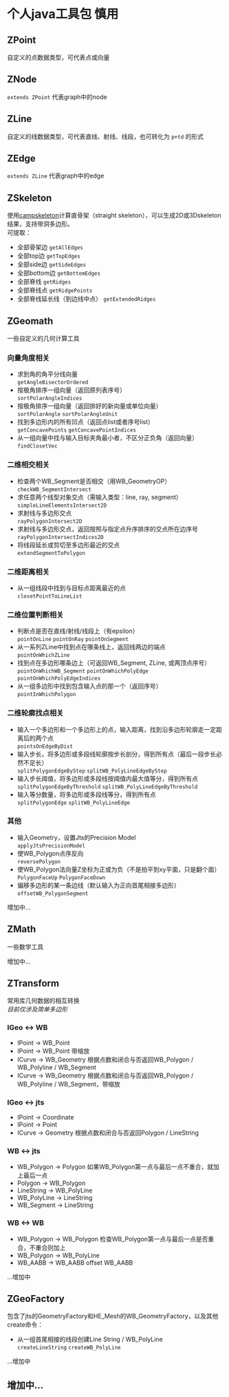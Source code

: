 # 个人java工具包 慎用
## **ZPoint**
自定义的点数据类型，可代表点或向量
## **ZNode**
`extends ZPoint` 代表graph中的node
## **ZLine**
自定义的线数据类型，可代表直线、射线、线段，也可转化为 `p+td` 的形式
## **ZEdge**
`extends ZLine` 代表graph中的edge
## **ZSkeleton**
使用[campskeleton](https://github.com/twak/campskeleton "campskeleton")计算直骨架（straight skeleton），可以生成2D或3Dskeleton结果，支持带洞多边形。  
可提取：
* 全部骨架边 `getAllEdges`
* 全部top边 `getTopEdges`
* 全部side边 `getSideEdges`
* 全部bottom边 `getBottomEdges`
* 全部脊线 `getRidges`
* 全部脊线点 `getRidgePoints`
* 全部脊线延长线（到边线中点） `getExtendedRidges`
## **ZGeomath**
一些自定义的几何计算工具
### 向量角度相关
 * 求到角的角平分线向量  
 `getAngleBisectorOrdered`
 * 按极角排序一组向量（返回原列表序号）  
 `sortPolarAngleIndices`
 * 按极角排序一组向量（返回排好的新向量或单位向量）  
 `sortPolarAngle` `sortPolarAngleUnit`
 * 找到多边形内的所有凹点（返回点list或者序号list）  
 `getConcavePoints` `getConcavePointIndices`
 * 从一组向量中找与输入目标夹角最小者，不区分正负角（返回向量）   
 `findClosetVec`
 ### 二维相交相关
 * 检查两个WB_Segment是否相交（用WB_GeometryOP）   
 `checkWB_SegmentIntersect`
 * 求任意两个线型对象交点（需输入类型：line, ray, segment）  
 `simpleLineElementsIntersect2D`
 * 求射线与多边形交点  
 `rayPolygonIntersect2D`
 * 求射线与多边形交点，返回按照与指定点升序排序的交点所在边序号  
 `rayPolygonIntersectIndices2D`
 * 将线段延长或剪切至多边形最近的交点  
 `extendSegmentToPolygon`
 ### 二维距离相关 
 * 从一组线段中找到与目标点距离最近的点  
 `closetPointToLineList`
 ### 二维位置判断相关
 * 判断点是否在直线/射线/线段上（有epsilon）  
 `pointOnLine` `pointOnRay` `pointOnSegment`
 * 从一系列ZLine中找到点在哪条线上，返回线两边的端点  
 `pointOnWhichZLine`
 * 找到点在多边形哪条边上（可返回WB_Segment, ZLine, 或两顶点序号）  
 `pointOnWhichWB_Segment` `pointOnWhichPolyEdge` `pointOnWhichPolyEdgeIndices`
 * 从一组多边形中找到包含输入点的那一个（返回序号）  
 `pointInWhichPolygon`
  ### 二维轮廓找点相关
 * 输入一个多边形和一个多边形上的点，输入距离，找到沿多边形轮廓走一定距离后的两个点  
 `pointsOnEdgeByDist`
 * 输入步长，将多边形或多段线轮廓按步长剖分，得到所有点（最后一段步长必然不足长）   
 `splitPolygonEdgeByStep` `splitWB_PolyLineEdgeByStep`
 * 输入步长阈值，将多边形或多段线按阈值内最大值等分，得到所有点  
 `splitPolygonEdgeByThreshold` `splitWB_PolyLineEdgeByThreshold`
 * 输入等分数量，将多边形或多段线等分，得到所有点   
 `splitPolygonEdge` `splitWB_PolyLineEdge`
 ### 其他
 * 输入Geometry，设置Jts的Precision Model  
 `applyJtsPrecisionModel`
 * 使WB_Polygon点序反向  
 `reversePolygon`
 * 使WB_Polygon法向量Z坐标为正或为负（不是拍平到xy平面，只是翻个面）  
 `PolygonFaceUp` `PolygonFaceDown`
 * 偏移多边形的某一条边线（默认输入为正向首尾相接多边形）  
 `offsetWB_PolygonSegment`

增加中...
## **ZMath**
一些数学工具

增加中...
## **ZTransform**
常用库几何数据的相互转换  
*目前仅涉及简单多边形*
### IGeo <-> WB
 * IPoint -> WB_Point
 * IPoint -> WB_Point 带缩放
 * ICurve -> WB_Geometry 根据点数和闭合与否返回WB_Polygon / WB_Polyline / WB_Segment
 * ICurve -> WB_Geometry 根据点数和闭合与否返回WB_Polygon / WB_Polyline / WB_Segment，带缩放
###  IGeo <-> jts 
 * IPoint -> Coordinate
 * IPoint -> Point
 * ICurve -> Geometry 根据点数和闭合与否返回Polygon / LineString
###  WB <-> jts 
 * WB_Polygon -> Polygon 如果WB_Polygon第一点与最后一点不重合，就加上最后一点
 * Polygon -> WB_Polygon
 * LineString -> WB_PolyLine
 * WB_PolyLine -> LineString
 * WB_Segment -> LineString
###  WB <-> WB 
 * WB_Polygon -> WB_Polygon 检查WB_Polygon第一点与最后一点是否重合，不重合则加上
 * WB_Polygon -> WB_PolyLine
 * WB_AABB -> WB_AABB offset WB_AABB

...增加中
## **ZGeoFactory**
包含了jts的GeometryFactory和HE_Mesh的WB_GeometryFactory，以及其他create命令：
* 从一组首尾相接的线段创建Line String / WB_PolyLine  
`createLineString` `createWB_PolyLine`

...增加中
## 增加中...

